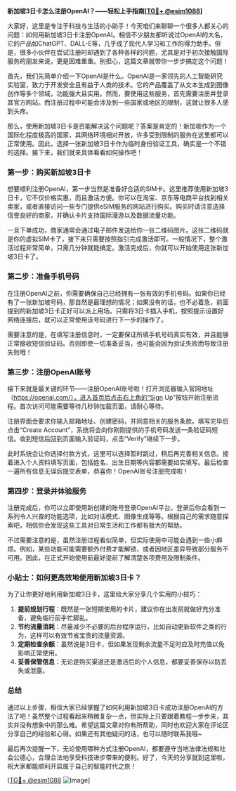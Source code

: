 **新加坡3日卡怎么注册OpenAI？——轻松上手指南[[TG💪+ @esim1088](https://t.me/s/esim1088)]**

大家好，这里是专注于科技与生活的小助手！今天咱们来聊聊一个很多人都关心的问题：如何用新加坡3日卡注册OpenAI。相信不少朋友都听说过OpenAI的大名，它的产品如ChatGPT、DALL-E等，几乎成了现代人学习和工作的得力助手。但是，很多小伙伴在尝试注册时却遇到了各种各样的问题，尤其是对于初次接触国际服务的朋友来说，更是困难重重。别担心，这篇文章就带你一步步搞定这个问题！

首先，我们先简单介绍一下OpenAI是什么。OpenAI是一家领先的人工智能研究实验室，致力于开发安全且有益于人类的技术。它的产品覆盖了从文本生成到图像创作等多个领域，功能强大且实用。然而，要使用这些服务，首先需要注册并登录其官方网站。而注册过程中可能会涉及到一些国家或地区的限制，这就让很多人感到头疼。

那么，使用新加坡3日卡是否能解决这个问题呢？答案是肯定的！新加坡作为一个国际化程度极高的国家，其网络环境相对开放，许多受到限制的服务在这里都可以正常使用。因此，选择一张新加坡3日卡作为临时身份验证工具，确实是一个不错的选择。接下来，我们就来具体看看如何操作吧！

### 第一步：购买新加坡3日卡

想要顺利注册OpenAI，第一步当然是准备好合适的SIM卡。这里推荐使用新加坡3日卡，它不仅价格实惠，而且激活方便。你可以在淘宝、京东等电商平台找到相关卖家，或者直接访问一些专门提供eSIM服务的网站进行购买。购买时请注意选择信誉良好的商家，并确认卡片支持国际漫游以及数据流量功能。

一旦下单成功，商家通常会通过电子邮件发送给你一张二维码图片。这张二维码就是你的虚拟SIM卡了，接下来只需要按照指引完成激活即可。一般情况下，整个激活过程非常简单，只需几分钟就能搞定。激活完成后，你就可以开始使用这张新加坡3日卡了。

### 第二步：准备手机号码

在注册OpenAI之前，你需要确保自己已经拥有一张有效的手机号码。如果你已经有了一张新加坡号码，那自然是最理想的情况；如果没有的话，也不必着急，前面提到的新加坡3日卡正好可以派上用场。只需将3日卡插入手机，按照提示设置好网络连接后，就可以正常使用该号码进行下一步的操作了。

需要注意的是，在填写注册信息时，一定要保证所填手机号码真实有效，并且能够正常接收短信验证码。否则即使一切准备妥当，也可能会因为验证失败而导致注册失败哦！

### 第三步：注册OpenAI账号

接下来就是最关键的环节——注册OpenAI账号啦！打开浏览器输入官网地址（https://openai.com/），进入首页后点击右上角的“Sign Up”按钮开始注册流程。首次访问可能需要等待几秒钟加载页面，请耐心等待。

注册界面会要求你输入邮箱地址、创建密码，并同意相关的服务条款。填写完毕后点击“Create Account”，系统将会向你刚刚提供的手机号码发送一条验证码短信。收到短信后回到页面输入验证码，点击“Verify”继续下一步。

此时系统会让你选择付款方式，这里可以选择暂时跳过，稍后再完善相关信息。接着进入个人资料填写页面，包括姓名、出生日期等内容都需要如实填写。最后检查一遍所有信息无误后提交表单，恭喜你！OpenAI账号注册完成啦！

### 第四步：登录并体验服务

注册完成后，你可以立即使用新创建的账号登录OpenAI平台。登录后你会看到一系列令人兴奋的功能选项，比如对话模式、图像生成等等。根据自己的需求随意探索吧，相信你会发现这些工具对日常生活和工作都有极大的帮助。

不过需要注意的是，虽然注册过程看似简单，但实际使用中可能会遇到一些小麻烦。例如，某些功能可能需要额外付费才能解锁，或者因地区差异导致部分服务不可用。因此，在正式开始使用前最好提前了解清楚各项费用及限制条件。

### 小贴士：如何更高效地使用新加坡3日卡？

为了让你更好地利用新加坡3日卡，这里给大家分享几个实用的小技巧：

1. **提前规划行程**：既然是一张短期使用的卡片，建议你在出发前就做好充分准备，避免临行前手忙脚乱。
2. **节约流量消耗**：尽量减少不必要的后台程序运行，比如自动更新软件之类的行为，这样可以有效节省宝贵的流量资源。
3. **定期检查余额**：虽然说是3日卡，但如果发现剩余流量不足时应及时充值以免影响正常使用。
4. **妥善保管信息**：无论是购买渠道还是激活后的个人信息，都要妥善保存以防丢失或泄露。

### 总结

通过以上步骤，相信大家已经掌握了如何利用新加坡3日卡成功注册OpenAI的方法了吧！虽然整个过程看起来稍微复杂一点，但实际上只要跟着教程一步步来，其实并没有想象中的那么难。希望这篇文章对你有所帮助，同时也欢迎大家在评论区分享自己的经验和心得。如果还有其他疑问的话，也可以随时联系我哦~

最后再次提醒一下，无论使用哪种方式注册OpenAI，都要遵守当地法律法规和社会公德心，合理合法地享受科技进步带来的便利。好了，今天的分享就到这里啦，祝大家都能顺利开启属于自己的智能时代之旅！

[[TG💪+ @esim1088](https://t.me/s/esim1088) ![Image](https://i.postimg.cc/4NQfJmqS/Snipaste-2025-05-13-00-14-12.png)]